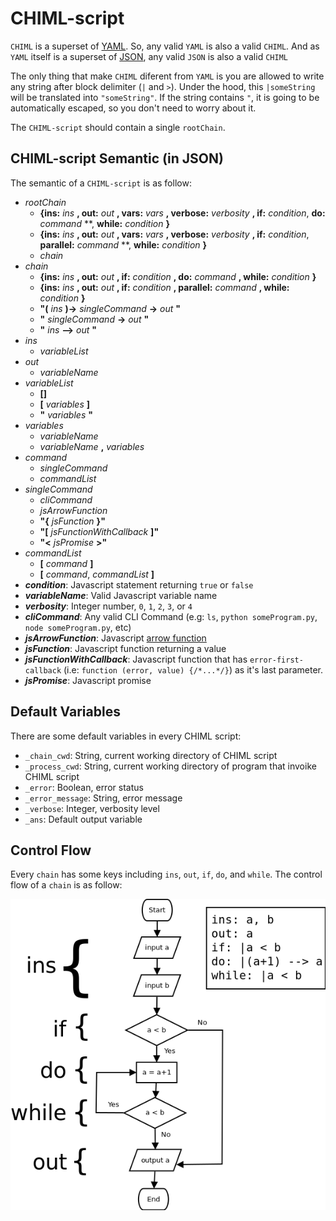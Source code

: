 # CHIML-script

`CHIML` is a superset of [YAML](http://yaml.org/). So, any valid `YAML` is also a valid `CHIML`. And as `YAML` itself is a superset of [JSON](http://json.org/), any valid `JSON` is also a valid `CHIML`

The only thing that make `CHIML` diferent from `YAML` is you are allowed to write any string after block delimiter (`|` and `>`). Under the hood, this `|someString` will be translated into `"someString"`. If the string contains `"`, it is going to be automatically escaped, so you don't need to worry about it.

The `CHIML-script` should contain a single `rootChain`.

## CHIML-script Semantic (in JSON)

The semantic of a `CHIML-script` is as follow:

* *rootChain*
    - **{ins:** *ins* **, out:** *out* **, vars:** *vars* **, verbose:** *verbosity* **, if:** *condition*, **do:** *command* **, **while:** *condition* **}**
    - **{ins:** *ins* **, out:** *out* **, vars:** *vars* **, verbose:** *verbosity* **, if:** *condition*, **parallel:** *command* **, **while:** *condition* **}**
    - *chain*
* *chain*
    - **{ins:** *ins* **, out:** *out* **, if:** *condition* **, do:** *command* **, while:** *condition* **}**
    - **{ins:** *ins* **, out:** *out* **, if:** *condition* **, parallel:** *command* **, while:** *condition* **}**
    - **"(** *ins* **)->** *singleCommand* **->** *out* **"**
    - **"** *singleCommand* **->** *out* **"**
    - **"** *ins* **-->** *out* **"**
* *ins*
    - *variableList*
* *out*
    - *variableName*
* *variableList*
    - **[]**
    - **[** *variables* **]**
    - **"** *variables* **"**
* *variables*
    - *variableName*
    - *variableName* **,** *variables*
* *command*
    - *singleCommand*
    - *commandList*
* *singleCommand*
    - *cliCommand*
    - *jsArrowFunction*
    - **"{** *jsFunction* **}"**
    - **"[** *jsFunctionWithCallback* **]"**
    - **"<** *jsPromise* **>"**
* *commandList*
    - **[** *command* **]**
    - **[** *command*, *commandList* **]**
* ***condition***: Javascript statement returning `true` or `false`
* ***variableName***: Valid Javascript variable name
* ***verbosity***: Integer number, `0`, `1`, `2`, `3`, or `4`
* ***cliCommand***: Any valid CLI Command (e.g: `ls`, `python someProgram.py`, `node someProgram.py`, etc)
* ***jsArrowFunction***: Javascript [arrow function](https://developer.mozilla.org/en-US/docs/Web/JavaScript/Reference/Functions/Arrow_functions)
* ***jsFunction***: Javascript function returning a value
* ***jsFunctionWithCallback***: Javascript function that has `error-first-callback` (i.e: `function (error, value) {/*...*/}`) as it's last parameter.
* ***jsPromise***: Javascript promise

## Default Variables
There are some default variables in every CHIML script:

* `_chain_cwd`: String, current working directory of CHIML script
* `_process_cwd`: String, current working directory of program that invoike CHIML script
* `_error`: Boolean, error status
* `_error_message`: String, error message
* `_verbose`: Integer, verbosity level
* `_ans`: Default output variable

## Control Flow
Every `chain` has some keys including `ins`, `out`, `if`, `do`, and `while`. The control flow of a `chain` is as follow:

![control](img/control.png)

